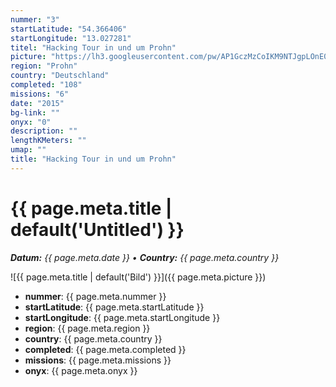 ```yaml
---
nummer: "3"
startLatitude: "54.366406"
startLongitude: "13.027281"
titel: "Hacking Tour in und um Prohn"
picture: "https://lh3.googleusercontent.com/pw/AP1GczMzCoIKM9NTJgpLOnE0DMWtwTa6huMJdA7OyB2i8pZK2JsbdH4_DxE__4E9mPBC5LRIMhH8gB8iFpzDCAgU2nS-Cja3IMBkXMMw8v8VOSwIDSm6B4MWOlicWPu9ldZIbGxvuEshDe-sXWr_Ayyy7CqUUg"
region: "Prohn"
country: "Deutschland"
completed: "108"
missions: "6"
date: "2015"
bg-link: ""
onyx: "0"
description: ""
lengthKMeters: ""
umap: ""
title: "Hacking Tour in und um Prohn"
---
```

# {{ page.meta.title | default('Untitled') }}

_**Datum:** {{ page.meta.date }} • **Country:** {{ page.meta.country }}_

![{{ page.meta.title | default('Bild') }}]({{ page.meta.picture }})

- **nummer**: {{ page.meta.nummer }}
- **startLatitude**: {{ page.meta.startLatitude }}
- **startLongitude**: {{ page.meta.startLongitude }}
- **region**: {{ page.meta.region }}
- **country**: {{ page.meta.country }}
- **completed**: {{ page.meta.completed }}
- **missions**: {{ page.meta.missions }}
- **onyx**: {{ page.meta.onyx }}
